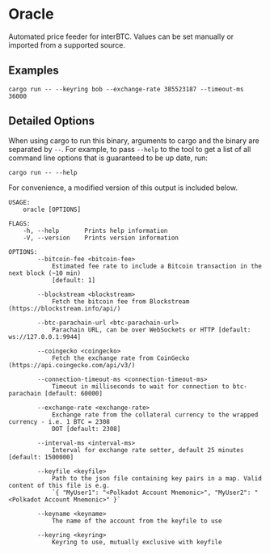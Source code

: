 # Oracle

Automated price feeder for interBTC. Values can be set manually or imported from a supported source.

## Examples

```shell
cargo run -- --keyring bob --exchange-rate 385523187 --timeout-ms 36000
```

## Detailed Options

When using cargo to run this binary, arguments to cargo and the binary are separated by `--`. For example, to pass `--help` to the tool to get a list of all command line options that is guaranteed to be up date, run:

```
cargo run -- --help
```

For convenience, a modified version of this output is included below.

```
USAGE:
    oracle [OPTIONS]

FLAGS:
    -h, --help       Prints help information
    -V, --version    Prints version information

OPTIONS:
        --bitcoin-fee <bitcoin-fee>
            Estimated fee rate to include a Bitcoin transaction in the next block (~10 min)
            [default: 1]

        --blockstream <blockstream>
            Fetch the bitcoin fee from Blockstream (https://blockstream.info/api/)

        --btc-parachain-url <btc-parachain-url>
            Parachain URL, can be over WebSockets or HTTP [default: ws://127.0.0.1:9944]

        --coingecko <coingecko>
            Fetch the exchange rate from CoinGecko (https://api.coingecko.com/api/v3/)

        --connection-timeout-ms <connection-timeout-ms>
            Timeout in milliseconds to wait for connection to btc-parachain [default: 60000]

        --exchange-rate <exchange-rate>
            Exchange rate from the collateral currency to the wrapped currency - i.e. 1 BTC = 2308
            DOT [default: 2308]

        --interval-ms <interval-ms>
            Interval for exchange rate setter, default 25 minutes [default: 1500000]

        --keyfile <keyfile>
            Path to the json file containing key pairs in a map. Valid content of this file is e.g.
            `{ "MyUser1": "<Polkadot Account Mnemonic>", "MyUser2": "<Polkadot Account Mnemonic>" }`

        --keyname <keyname>
            The name of the account from the keyfile to use

        --keyring <keyring>
            Keyring to use, mutually exclusive with keyfile
```

